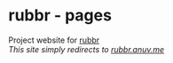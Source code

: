# rubbr - pages
Project website for [rubbr](https://github.com/anuvgupta/rubbr)  
*This site simply redirects to [rubbr.anuv.me](http://rubbr.anuv.me)*
